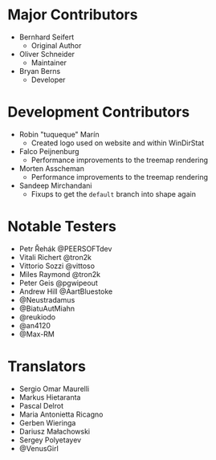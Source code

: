 # Major Contributors

* Bernhard Seifert
	* Original Author
* Oliver Schneider
	* Maintainer	
* Bryan Berns
	* Developer

# Development Contributors

* Robin "tuqueque" Marín
    * Created logo used on website and within WinDirStat
* Falco Peijnenburg
    * Performance improvements to the treemap rendering
* Morten Asscheman
    * Performance improvements to the treemap rendering
* Sandeep Mirchandani
    * Fixups to get the `default` branch into shape again

# Notable Testers

* Petr Řehák @PEERSOFTdev
* Vitali Richert @tron2k
* Vittorio Sozzi @vittoso
* Miles Raymond @tron2k
* Peter Geis @pgwipeout
* Andrew Hill @AartBluestoke
* @Neustradamus
* @BiatuAutMiahn
* @reukiodo
* @an4120
* @Max-RM

# Translators

* Sergio Omar Maurelli	
* Markus Hietaranta
* Pascal Delrot
* Maria Antonietta Ricagno
* Gerben Wieringa
* Dariusz Małachowski
* Sergey Polyetayev
* @VenusGirl
